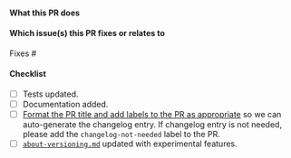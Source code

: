 <!--  Thanks for sending a pull request!  Before submitting:

1. Read our CONTRIBUTING.md guide
2. Rebase your PR if it gets out of sync with main
-->

#### What this PR does

#### Which issue(s) this PR fixes or relates to

Fixes #<issue number>

#### Checklist

- [ ] Tests updated.
- [ ] Documentation added.
- [ ] [Format the PR title and add labels to the PR as appropriate](https://github.com/grafana/mimir/blob/main/docs/internal/contributing/README.md#changelog) so we can auto-generate the changelog entry. If changelog entry is not needed, please add the `changelog-not-needed` label to the PR.
- [ ] [`about-versioning.md`](https://github.com/grafana/mimir/blob/main/docs/sources/mimir/configure/about-versioning.md) updated with experimental features.
